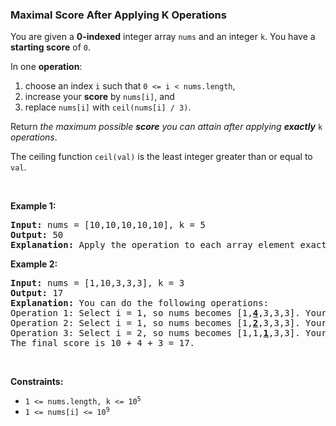 
<h3>Maximal Score After Applying K Operations</h3>
<div><p>You are given a <strong>0-indexed</strong> integer array <code>nums</code> and an integer <code>k</code>. You have a <strong>starting score</strong> of <code>0</code>.</p>
<p>In one <strong>operation</strong>:</p>
<ol>
<li>choose an index <code>i</code> such that <code>0 &lt;= i &lt; nums.length</code>,</li>
<li>increase your <strong>score</strong> by <code>nums[i]</code>, and</li>
<li>replace <code>nums[i]</code> with <code>ceil(nums[i] / 3)</code>.</li>
</ol>
<p>Return <em>the maximum possible <strong>score</strong> you can attain after applying <strong>exactly</strong></em> <code>k</code> <em>operations</em>.</p>
<p>The ceiling function <code>ceil(val)</code> is the least integer greater than or equal to <code>val</code>.</p>
<p> </p>
<p><strong>Example 1:</strong></p>
<pre><strong>Input:</strong> nums = [10,10,10,10,10], k = 5
<strong>Output:</strong> 50
<strong>Explanation:</strong> Apply the operation to each array element exactly once. The final score is 10 + 10 + 10 + 10 + 10 = 50.
</pre>
<p><strong>Example 2:</strong></p>
<pre><strong>Input:</strong> nums = [1,10,3,3,3], k = 3
<strong>Output:</strong> 17
<strong>Explanation: </strong>You can do the following operations:
Operation 1: Select i = 1, so nums becomes [1,<strong><u>4</u></strong>,3,3,3]. Your score increases by 10.
Operation 2: Select i = 1, so nums becomes [1,<strong><u>2</u></strong>,3,3,3]. Your score increases by 4.
Operation 3: Select i = 2, so nums becomes [1,1,<u><strong>1</strong></u>,3,3]. Your score increases by 3.
The final score is 10 + 4 + 3 = 17.
</pre>
<p> </p>
<p><strong>Constraints:</strong></p>
<ul>
<li><code>1 &lt;= nums.length, k &lt;= 10<sup>5</sup></code></li>
<li><code>1 &lt;= nums[i] &lt;= 10<sup>9</sup></code></li>
</ul>
</div>
